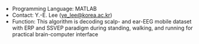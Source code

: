 <SSVEP decoding in ambulatory envieonment using CNN>

* Programming Language: MATLAB
* Contact: Y.-E. Lee (ye_lee@korea.ac.kr)
* Function: This algorithm is decoding scalp- and ear-EEG mobile dataset with ERP and SSVEP paradigm during standing, walking, and running for practical brain-computer interface
